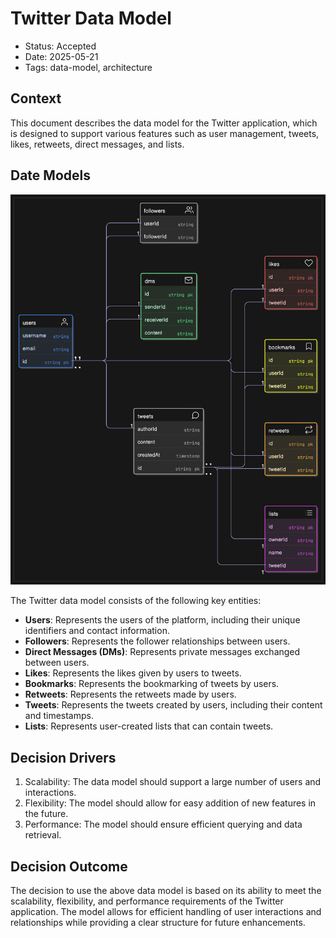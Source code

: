 # Twitter Data Model

- Status: Accepted
- Date: 2025-05-21
- Tags: data-model, architecture

## Context

This document describes the data model for the Twitter application, which is designed 
to support various features such as user management, tweets, likes, retweets, direct 
messages, and lists.

## Date Models

![data-model-1.png](data-model-1.png)

The Twitter data model consists of the following key entities:

- **Users**: Represents the users of the platform, including their unique identifiers and contact information.
- **Followers**: Represents the follower relationships between users.
- **Direct Messages (DMs)**: Represents private messages exchanged between users.
- **Likes**: Represents the likes given by users to tweets.
- **Bookmarks**: Represents the bookmarking of tweets by users.
- **Retweets**: Represents the retweets made by users.
- **Tweets**: Represents the tweets created by users, including their content and timestamps.
- **Lists**: Represents user-created lists that can contain tweets.

## Decision Drivers

1. Scalability: The data model should support a large number of users and interactions.
2. Flexibility: The model should allow for easy addition of new features in the future.
3. Performance: The model should ensure efficient querying and data retrieval.

## Decision Outcome

The decision to use the above data model is based on its ability to meet the scalability, flexibility, and performance requirements of the Twitter application. 
The model allows for efficient handling of user interactions and relationships while providing a clear structure for future enhancements.

